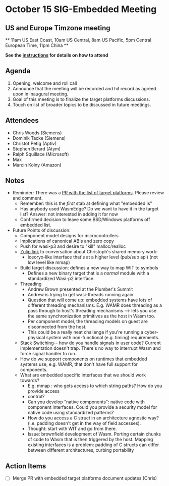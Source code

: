 # October 15 SIG-Embedded Meeting
## US and Europe Timzone meeting
** 11am US East Coast, 10am US Central, 8am US Pacific, 5pm Central European Time, 11pm China **

**See the [instructions](../README.md) for details on how to attend**

## Agenda

1. Opening, welcome and roll call
1. Announce that the meeting will be recorded and hit record as agreed upon in inaugural meeting.
1. Goal of this meeting is to finalize the target platforms discussions.
1. Touch on list of broader topics to be discussed in future meetings.

## Attendees

* Chris Woods (Siemens)
* Dominik Tacke (Siemens)
* Christof Petig (Aptiv)
* Stephen Berard (Atym)
* Ralph Squillace (Microsoft)
* Max
* Marcin Kolny (Amazon)

## Notes

* Reminder: There was a [PR with the list of target
platforms](https://github.com/bytecodealliance/sig-embedded/pull/6). Please review and
  comment.
  * Remember: this is the *first* stab at defining what "embedded is"
  * Has anybody used WasmEdge? Do we want to have it in the target list? Answer: not interested in adding it for now
  * Confirmed decision to leave some BSD/Windows platforms off embedded list.
* Future Points of discussion:
  * Component model designs for microcontrollers
  * Implications of canonical ABIs and zero copy
  * Push for wasi-p3 and desire to "kill" malloc/realloc
  * [Zulip link](https://bytecodealliance.zulipchat.com/#narrow/channel/438936-SIG-Embedded/topic/Sept.2017th.202024.20Meeting/near/476908905) to conversation about Christoph's shared memory work:
    * iceoryx-like interface that's at a higher level (pub/sub api) (not low
    level like mmap)
  * Build target discussion: defines a new way to map WIT to symbols
    * Defines a new binary target that is a *normal* module with a standardized Wasi-p2 interface.
  * Threading
    * Andrew Brown presented at the Plumber's Summit
    * Andrew is trying to get wasi-threads running again.
    * Question that will come up: embedded systems have lots of different
    threading mechanisms. E.g. WAMR does threading as a pass through to host's
    threading mechanisms --> lets you use the same synchronization primitives as
    the host in Wasm too.
    * Per component model, the threading models on guest are disconnected from the
    host.
    * This could be a really neat challenge if you're running a cyber-physical
    system with non-functional (e.g. timing) requirements.
  * Stack Switching-- how do you handle signals in user code? Current
   implementation doesn't trap. There's no way to interrupt Wasm and force signal
   handler to run.
  * How do we support components on runtimes that embedded systems use, e.g. WAMR,
  that don't have full support for components.
  * What are embedded specific interfaces that we should work towards?
    * E.g. mmap : who gets access to which string paths? How do you provide access
    * control?
    * Can you develop "native components": native code with component interfaces.
    Could you provide a security model for native code using standardized
    patterns?
    * How do you access a C struct in an architecture agnostic way? (i.e. padding
    doesn't get in the way of field accesses).
    * Thought: start with WIT and go from there.
    * Issue: brownfield development of Wasm. Porting certain chunks of code to
       Wasm that is then triggered by the host. Mapping existing interfaces is
       a problem: padding of C structs can differ between different architectures,
       curbing portability

## Action Items

* [ ] Merge PR with embedded target platforms document updates (Chris)
